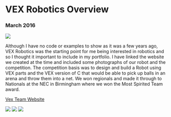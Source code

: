 <h1> VEX Robotics Overview </h1>

<h3> March 2016 </h3>

![](https://lh3.googleusercontent.com/MLLCi6NUZiMb8BN9wydk6eAJ2s0ONKwqyqzi2_0bFkTZSnVHCl7cl3oQjmt5dHs9p-rRgMmwcgq8TUoLECSTuPFKCnDulhT9m3aV3XobSqW3IaIOPhN4wSjsAGf4TO8g3gzlzf1nKF-oDR_R1a_7PBuh1AP91GleGADf9hXb6Lr34AeIX_4vvoMMX1mfo0KWxU9cj7n9xze1b4cCmmybBDEGZATNr29jNrcoZD0Qbzr1G0h1PmcsITT4-39NBgdAmcD9MKAB-8RlaWDaCfeB5jCHzzQ4vUZE7Oz0S4LlOVltbf4ZvHTnKHutSGu487xVZAzaXO7flLnsE-W67oQKcQh8l1Q8NSenjomrd7Rh6talLc64QZcWFiEF45iQKJx1jfYKE8vXDD8eoiQ4gW3_RPZVpIIg4TLvqDusaIfC2eXlbDyrvxopHVPNjmf0TlaHEBkS3K1LiY7zZ0OOz4N9L10H27gdrxWGSxhehX0unPZMUO7BYEVuyUau7PwZjsKZ7IccGeloKua9aFa6znBGKko_0MTvejfmeSrXLufXvcDrP3b9_-JKOKV5RNZ8h-E6J7gG2t0HSioEbNSkLbnMfUn1V4TXv_1DYgVeC7lE-ELUSA5ntvF3ZbV4SX_fk9s22xuhxbwZVHYbtOfUkv1gEtlMlHpcGsJ48DobdqiQvLD0_iDieRGazansEhxL9A=w1406-h937-no?authuser=0)

Although I have no code or examples to show as it was a few years ago, VEX Robotics was
the starting point for me being interested in robotics and so I thought it important to
include in my portfolio. I have linked the website we created at the time and included some
photographs of our robot and the competition.
The competition basis was to design and build a Robot using VEX parts and the VEX version
of C that would be able to pick up balls in an arena and throw them into a net. We won
regionals and made it through to Nationals at the NEC in Birmingham where we won the
Most Spirited Team award.

[Vex Team Website](https://vex622.wordpress.com/)

![](https://lh3.googleusercontent.com/DZn1vfuCawwFL9IHcTCjH9TVmzzFeVBn1gOAERxuXgI1tHJMGjTSSqONJBL1ukLbADZm9PKTdsyrlSkTJ23mw5JacxG9VwQSY4CJYl6KrYMmWN0-RKCK5AvpmedDoI6Gm7KpA14Ogke8kvyVsY0bTFLGDHwSI5nRdZCw3Jr6ia3Ge3PFF0sL4Eopj_MQ70po6bioyNox8nlG7kmXYa_wkGDAt1DA0zqdNK8lxM-PWtELSp5SMDLEEQTKbF4mR0YXotGLfCr4Dk-0bIU-JYawCkRgItnjVNIYv9CsEapTEEAyA-CvSIbGUIiwlYpDzKMW5xPerehxFEpaQoeXz5SHkgGDKXpY_JjZ-Gua4QOJwcrGI4FIua5q8Rfcl0vqEBTxxoQEEfaB1qjlZQUQhgHkxRWMbWvRST9rkhlQs97Cm_4LoIF-Ss-ZYLPSss5i3hbWOUfzbNBF4XlIyBxD6WzHzrbHnXISQWus4zRliKLhTzKJGxV25-AyRyg2jvsqkglHknXWN6CdzZJtM4AS_LjMFnrLuCjURwlhzHkIIuqayrA2aX7YujplLTe4efsqfs95_mr1dCfCk8Qo3jWTnmVjBUFAYJXsOajuEN1M5r4zZTvbIODGOMEe63ORzMDrNNclfyoXclOIKJKs2a_tVeI954i6WRLbEG355-jiCyAVFe_GkPjiH3yKZ7CuVSEdQw=w1408-h937-no?authuser=0)
![](https://lh3.googleusercontent.com/8sswEJehRgGXfuOtdqsJ55vyLZHHsuBZWr2BuGLWPXfZRmDXLRzmBT3bktiN76ZaAlepEclfy4Brr64S8GLlvaUwcCgnVOtGdgp_rvcUMGzbkpntlrcvYykE3AziB1_X6x0YCTLlhzjmsINclrqaXf4cINRN__LzC2aL9HgHqcFDzFJWMIWMSW5MfVTjuX3EKTgJPF7oXzPpHVOrQYWFBtHmWZ4cPdxeKss2jbuIedgNweZI7LoNd8KBeWbk_owZe80BfiQ5O3-lVv8P-QzrG_whQt6SQ3O98p_S_DPoLKLHw2q0E0CDmfDOPxyL3jb9Nwzb9ankIx0gf6BmNdyfTYPiHES0DqV7Pm128erNSbuzz9jRMgpNTmTT4GvLcue2oDtaLz3yE1Lt8Gj2use-L0ASCgLf9DI1J67IHV4-AtaKKupKxoO5U8F9WO2OAqsx55x-Lq1gEYcC0iGsJLQXwoDhfgZRL1sAOkv2dBA-NRnxhzFiv4A_lVENXHS1V9WIjUf9fNnj6UmqhkPpqx-BPICINEdIuiO3QZkOExU8jtycgGb8NgmiEVdLjYzvsTtulIw9vwyUyG7Td_OWHMS3dzRZyykWvBqqYQM8XrUpqdPV62LStK_2Wd8VqVwfJPqNwIXc_BdJHyc2X3VqprPPZ9rgRUjjkzG_ETqmytBuWd-k70mOw_MIPeYbWlaE3A=w1406-h937-no?authuser=0)
![](https://lh3.googleusercontent.com/UWYjMsc5M9mS4FlFylU6mJzGKlA5pnRkIWPzyo_PyFgtxDlbWSR2xRLQUrAPrjfQhMR8Ld9PiJKT8O6fyIKvzAXUJCwDPK57p4NJiw4_Xx7OwvXN8-7dH1NxMY4rY2rzcEE8dqbx2t4OUnsph32_u3UtqzXy-R-mGBN19unmkbTlwQAwiTuobv3y-hNYIwA3R50v86hKR3aR38paTVQOlvNE0UrxVJ_sQujF5u9DEj2yRY2i14quUDKIBfISmlfGNOdD9TnksuGUTduBhwsDFEKcpE99Z6QMgoMNtlKn8FkLMYntfnkHw9m3mJbCRc4uOB5WRPfLoY52mEu_D8lFPtzi-S7hQ5859B7kh2M3d9lkgrhTLeCR0CuTDNgezzbX9zfjMl-F2q4TYuk4TVsYzlJK_PRSvgcp3GMHGrOjFL4y4avQMeAES7VBnY0ugRJJAOGbe5olb3BNnpM4F3zYyDcFaq5WMgcMR84DgMh6shUuM3gjbrV_PN3Z7ugZL_mOytp9usO1uGyCK_uZw4Vz5SlcDrnYQZ1lEdIPTmACnnbq82PdZc8ZU6O5IwfrRgjAPsYIulYXqGJGIfgFORP8TGKavJZ_81cdvwUT0DB3a2NUnCik6y_HV2O8B3d7c7qj6GtZ4smqOPjHRz2j4Fr3q3Qy3X4oU0oc62S8P6SFu3noEXakHW-oQclIlWta6A=w1406-h937-no?authuser=0)
